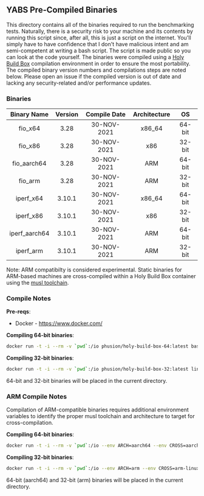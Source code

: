## YABS Pre-Compiled Binaries

This directory contains all of the binaries required to run the benchmarking tests. Naturally, there is a security risk to your machine and its contents by running this script since, after all, this is just a script on the internet. You'll simply have to have confidence that I don't have malicious intent and am semi-competent at writing a bash script. The script is made public so you can look at the code yourself. The binaries were compiled using a [Holy Build Box](https://github.com/phusion/holy-build-box) compilation environment in order to ensure the most portability. The compiled binary version numbers and compilations steps are noted below. Please open an issue if the compiled version is out of date and lacking any security-related and/or performance updates.

### Binaries

| Binary Name | Version | Compile Date | Architecture | OS |
|:-:|:-:|:-:|:-:|:-:|
| fio_x64 | 3.28 | 30-NOV-2021 | x86_64 | 64-bit |
| fio_x86 | 3.28 |  30-NOV-2021 | x86 | 32-bit |
| fio_aarch64 | 3.28 | 30-NOV-2021 | ARM | 64-bit |
| fio_arm | 3.28 | 30-NOV-2021 | ARM | 32-bit |
| iperf_x64 | 3.10.1 | 30-NOV-2021 | x86_64 | 64-bit |
| iperf_x86 | 3.10.1 |  30-NOV-2021 | x86 | 32-bit |
| iperf_aarch64 | 3.10.1 | 30-NOV-2021 | ARM | 64-bit |
| iperf_arm | 3.10.1 | 30-NOV-2021 | ARM | 32-bit |

Note: ARM compatibilty is considered experimental. Static binaries for ARM-based machines are cross-compiled within a Holy Build Box container using the [musl toolchain](https://musl.cc/).

### Compile Notes

**Pre-reqs**:
  * Docker - https://www.docker.com/

**Compiling 64-bit binaries**:

```sh
docker run -t -i --rm -v `pwd`:/io phusion/holy-build-box-64:latest bash /io/compile.sh
```

**Compiling 32-bit binaries**:

```sh
docker run -t -i --rm -v `pwd`:/io phusion/holy-build-box-32:latest linux32 bash /io/compile.sh
```

64-bit and 32-bit binaries will be placed in the current directory.

### ARM Compile Notes

Compilation of ARM-compatible binaries requires additional environment variables to identify the proper musl toolchain and architecture to target for cross-compilation.

**Compiling 64-bit binaries**:

```sh
docker run -t -i --rm -v `pwd`:/io --env ARCH=aarch64 --env CROSS=aarch64-linux-musl --env HOST=aarch64-linux-gnu phusion/holy-build-box-64:latest bash /io/compile-arm.sh
```

**Compiling 32-bit binaries**:

```sh
docker run -t -i --rm -v `pwd`:/io --env ARCH=arm --env CROSS=arm-linux-musleabihf --env HOST=arm-linux-gnueabihf phusion/holy-build-box-64:latest bash /io/compile-arm.sh
```

64-bit (aarch64) and 32-bit (arm) binaries will be placed in the current directory.
